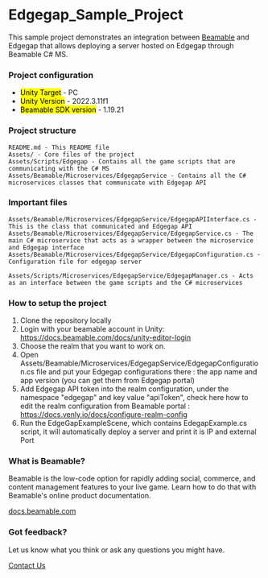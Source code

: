 # **Edgegap_Sample_Project**
This sample project demonstrates an integration between [Beamable](https://beamable.com/) and Edgegap that allows deploying a server hosted on Edgegap through Beamable C# MS.

### **Project configuration**

- <mark>Unity Target</mark> - PC
- <mark>Unity Version</mark> - 2022.3.11f1
- <mark>Beamable SDK version</mark> - 1.19.21

### **Project structure**

    README.md - This README file
    Assets/ - Core files of the project
    Assets/Scripts/Edgegap - Contains all the game scripts that are communicating with the C# MS
    Assets/Beamable/Microservices/EdgegapService - Contains all the C# microservices classes that communicate with Edgegap API

### **Important files**

    Assets/Beamable/Microservices/EdgegapService/EdgegapAPIInterface.cs - This is the class that communicated and Edgegap API
    Assets/Beamable/Microservices/EdgegapService/EdgegapService.cs - The main C# microservice that acts as a wrapper between the microservice and Edgegap interface
    Assets/Beamable/Microservices/EdgegapService/EdgegapConfiguration.cs - Configuration file for edgegap server
    
    Assets/Scripts/Microservices/EdgegapService/EdgegapManager.cs - Acts as an interface between the game scripts and the C# microservices
    
    
### **How to setup the project**

  1. Clone the repository locally
  2. Login with your beamable account in Unity: https://docs.beamable.com/docs/unity-editor-login
  3. Choose the realm that you want to work on.
  4. Open Assets/Beamable/Microservices/EdgegapService/EdgegapConfiguration.cs file and put your Edgegap configurations there : the app name and app version (you can get them from Edgegap portal)
  5. Add Edgegap API token into the realm configuration, under the namespace "edgegap" and key value "apiToken", check here how to edit the realm configuration from Beamable portal : https://docs.venly.io/docs/configure-realm-config
  6. Run the EdgeGapExampleScene, which contains EdegapExample.cs script, it will automatically deploy a server and print it is IP and external Port
  
### **What is Beamable?**

Beamable is the low-code option for rapidly adding social, commerce, and content management features to your live game. Learn how to do that with Beamable's online product documentation.

[docs.beamable.com](docs.beamable.com)

### **Got feedback?**

Let us know what you think or ask any questions you might have.

[Contact Us](https://docs.beamable.com/discuss)
